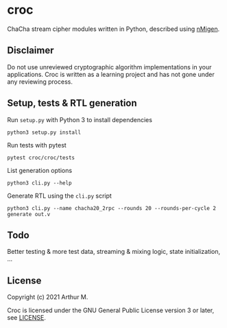 # croc

ChaCha stream cipher modules written in Python, described using
[nMigen](https://github.com/nmigen/nmigen/).

## Disclaimer

Do not use unreviewed cryptographic algorithm implementations in your applications.
Croc is written as a learning project and has not gone under any reviewing process.

## Setup, tests & RTL generation

Run `setup.py` with Python 3 to install dependencies

`python3 setup.py install`

Run tests with pytest

`pytest croc/croc/tests`

List generation options

`python3 cli.py --help`

Generate RTL using the `cli.py` script

`python3 cli.py --name chacha20_2rpc --rounds 20 --rounds-per-cycle 2 generate out.v`

## Todo

Better testing & more test data, streaming & mixing logic, state initialization, ...

## License

Copyright (c) 2021 Arthur M.

Croc is licensed under the GNU General Public License version 3 or later, see
[LICENSE](./LICENSE).
